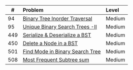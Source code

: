 | # | Problem | Level |
|---|:--------|:------|
| 94 | [Binary Tree Inorder Traversal](https://github.com/soumasish/leetcode/blob/master/leetcode/binary_tree_inorder_traversal.py) | Medium |
| 95 | [Unique Binary Search Trees -II](https://github.com/soumasish/leetcode/blob/master/leetcode/unique_binary_search_trees_ii.py) | Medium |
| 449 | [Serialize & Deserialize a BST](https://github.com/soumasish/leetcode/blob/master/leetcode/serailize_and_deserialize_bst.py) | Medium |
| 450 | [Delete a Node in a BST](https://github.com/soumasish/leetcode/blob/master/leetcode/delete_node_in_binary_search_tree.py) | Medium |
| 501 | [Find Mode in Binary Search Tree](https://github.com/soumasish/leetcode/blob/master/leetcode/find_mode_in_binary_search_tree.py) | Medium |
| 508 | [Most Frequent Subtree sum](https://github.com/soumasish/leetcode/blob/master/leetcode/most_frequent_subtree_sum.py) | Medium |
